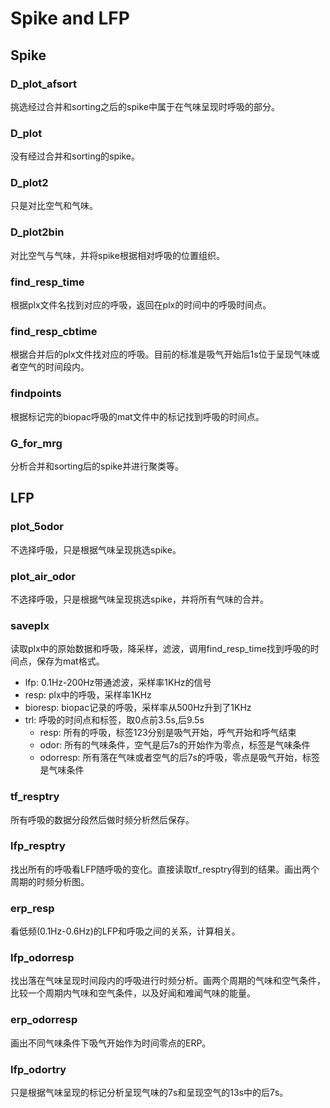# Spike and LFP

## Spike

### D_plot_afsort
挑选经过合并和sorting之后的spike中属于在气味呈现时呼吸的部分。

### D_plot
没有经过合并和sorting的spike。

### D_plot2
只是对比空气和气味。

### D_plot2bin
对比空气与气味，并将spike根据相对呼吸的位置组织。

### find_resp_time
根据plx文件名找到对应的呼吸，返回在plx的时间中的呼吸时间点。

### find_resp_cbtime
根据合并后的plx文件找对应的呼吸。目前的标准是吸气开始后1s位于呈现气味或者空气的时间段内。

### findpoints
根据标记完的biopac呼吸的mat文件中的标记找到呼吸的时间点。

### G_for_mrg
分析合并和sorting后的spike并进行聚类等。

## LFP

### plot_5odor
不选择呼吸，只是根据气味呈现挑选spike。

### plot_air_odor
不选择呼吸，只是根据气味呈现挑选spike，并将所有气味的合并。

### saveplx
读取plx中的原始数据和呼吸，降采样，滤波，调用find_resp_time找到呼吸的时间点，保存为mat格式。
* lfp: 0.1Hz-200Hz带通滤波，采样率1KHz的信号
* resp: plx中的呼吸，采样率1KHz
* bioresp: biopac记录的呼吸，采样率从500Hz升到了1KHz
* trl: 呼吸的时间点和标签，取0点前3.5s,后9.5s
    * resp: 所有的呼吸，标签123分别是吸气开始，呼气开始和呼气结束
    * odor: 所有的气味条件，空气是后7s的开始作为零点，标签是气味条件
    * odorresp: 所有落在气味或者空气的后7s的呼吸，零点是吸气开始，标签是气味条件

### tf_resptry
所有呼吸的数据分段然后做时频分析然后保存。

### lfp_resptry
找出所有的呼吸看LFP随呼吸的变化。直接读取tf_resptry得到的结果。画出两个周期的时频分析图。

### erp_resp
看低频(0.1Hz-0.6Hz)的LFP和呼吸之间的关系，计算相关。

### lfp_odorresp
找出落在气味呈现时间段内的呼吸进行时频分析。画两个周期的气味和空气条件，比较一个周期内气味和空气条件，以及好闻和难闻气味的能量。

### erp_odorresp
画出不同气味条件下吸气开始作为时间零点的ERP。

### lfp_odortry
只是根据气味呈现的标记分析呈现气味的7s和呈现空气的13s中的后7s。